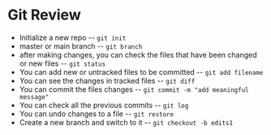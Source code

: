 # Git Review

- Initialize a new repo -- `git init`
- master or main branch -- `git branch`
- after making changes, you can check the files that have been changed or new files -- `git status`
- You can add new or untracked files to be committed -- `git add filename`
- You can see the changes in tracked files -- `git diff`
- You can commit the files changes -- `git commit -m "add meaningful message"`
- You can check all the previous commits -- `git log`
- You can undo changes to a file -- `git restore`
- Create a new branch and switch to it -- `git checkout -b edits1`